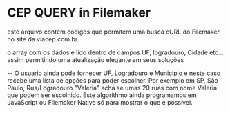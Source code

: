 # CEP QUERY in Filemaker
este arquivo contém codigos que permitem uma busca cURL do Filemaker no site da viacep.com.br. 

o array com os dados e lido dentro de campos UF, logradouro, Cidade etc... assim permitindo uma atualização elegante em seus soluções

--  O usuario ainda pode fornecer UF, Logradouro e Municipio e neste caso recebe uma lista de opções para poder escolher. 
Por exemplo em SP, São Paulo, Rua/Logradouro "Valeria" acha se umas 20 ruas com nome Valeria que podem ser escolhido. 
Este algorithmo ainda programamos em JavaScript ou Filemaker Native só para mostrar o que é possível. 
